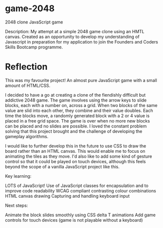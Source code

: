 # game-2048
2048 clone JavaScript game

Description: My attempt at a simple 2048 game clone using an HMTL canvas.
Created as an opportunity to develop my understanding of Javascript in preparation for my application to join the Founders and Coders Skills Bootcamp programme.

Reflection
==========

This was my favourite project! An almost pure JavaScript game with a small amount of HTML/CSS.

I decided to have a go at creating a clone of the fiendishly difficult but addictive 2048 game. The game involves using the arrow keys to slide blocks, each with a number on, across a grid. When two blocks of the same value are slid into each other, they combine and their value doubles. Each time the blocks move, a randomly generated block with a 2 or 4 value is placed in a free grid space. The game is over when no more new blocks can be placed and no slides are possible. I loved the constant problem solving that this project brought and the challenge of developing the gameplay algorithms.

I would like to further develop this in the future to use CSS to draw the board rather than an HTML canvas. This would enable me to focus on animating the tiles as they move. I'd also like to add some kind of gesture control so that it could be played on touch devices, although this feels beyond the scope of a vanilla JavaScript project like this.

Key learning:

LOTS of JavaScript!
Use of JavaScript classes for encapsulation and to improve code readability
WCAG compliant contrasting colour combinations
HTML canvas drawing
Capturing and handling keyboard input


Next steps:

Animate the block slides smoothly using CSS delta T animations
Add game controls for touch devices (game is not playable without a keyboard)